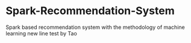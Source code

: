 # Spark-Recommendation-System
Spark based recommendation system with the methodology of machine learning
new line test by Tao
